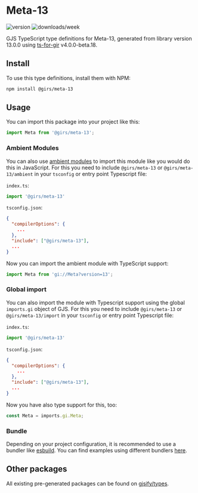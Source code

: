 
# Meta-13

![version](https://img.shields.io/npm/v/@girs/meta-13)
![downloads/week](https://img.shields.io/npm/dw/@girs/meta-13)


GJS TypeScript type definitions for Meta-13, generated from library version 13.0.0 using [ts-for-gir](https://github.com/gjsify/ts-for-gir) v4.0.0-beta.18.


## Install

To use this type definitions, install them with NPM:
```bash
npm install @girs/meta-13
```

## Usage

You can import this package into your project like this:
```ts
import Meta from '@girs/meta-13';
```

### Ambient Modules

You can also use [ambient modules](https://github.com/gjsify/ts-for-gir/tree/main/packages/cli#ambient-modules) to import this module like you would do this in JavaScript.
For this you need to include `@girs/meta-13` or `@girs/meta-13/ambient` in your `tsconfig` or entry point Typescript file:

`index.ts`:
```ts
import '@girs/meta-13'
```

`tsconfig.json`:
```json
{
  "compilerOptions": {
    ...
  },
  "include": ["@girs/meta-13"],
  ...
}
```

Now you can import the ambient module with TypeScript support: 

```ts
import Meta from 'gi://Meta?version=13';
```

### Global import

You can also import the module with Typescript support using the global `imports.gi` object of GJS.
For this you need to include `@girs/meta-13` or `@girs/meta-13/import` in your `tsconfig` or entry point Typescript file:

`index.ts`:
```ts
import '@girs/meta-13'
```

`tsconfig.json`:
```json
{
  "compilerOptions": {
    ...
  },
  "include": ["@girs/meta-13"],
  ...
}
```

Now you have also type support for this, too:

```ts
const Meta = imports.gi.Meta;
```

### Bundle

Depending on your project configuration, it is recommended to use a bundler like [esbuild](https://esbuild.github.io/). You can find examples using different bundlers [here](https://github.com/gjsify/ts-for-gir/tree/main/examples).

## Other packages

All existing pre-generated packages can be found on [gjsify/types](https://github.com/gjsify/types).

